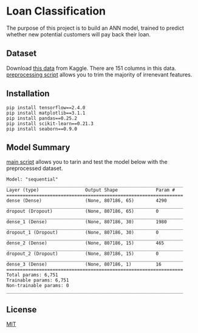 # Loan Classification

The purpose of this project is to build an ANN model, trained to predict whether new potential customers will pay back their loan.

## Dataset
Download [this data](https://www.kaggle.com/wordsforthewise/lending-club) from Kaggle.
There are 151 columns in this data. 
[preprocessing script](https://github.com/taishi-nammoto/loan-classification/blob/main/preprocessing.ipynb) allows you to trim the majority of irrenevant features. 

## Installation
```
pip install tensorflow==2.4.0
pip install matplotlib==3.1.1
pip install pandas==0.25.2
pip install scikit-learn==0.21.3
pip install seaborn==0.9.0
```

## Model Summary
[main script](https://github.com/taishi-nammoto/loan-classification/blob/main/preprocessing.ipynb) allows you to tarin and test the model below with the preprocessed dataset. 

```
Model: "sequential"
_________________________________________________________________
Layer (type)                 Output Shape              Param #   
=================================================================
dense (Dense)                (None, 807186, 65)        4290      
_________________________________________________________________
dropout (Dropout)            (None, 807186, 65)        0         
_________________________________________________________________
dense_1 (Dense)              (None, 807186, 30)        1980      
_________________________________________________________________
dropout_1 (Dropout)          (None, 807186, 30)        0         
_________________________________________________________________
dense_2 (Dense)              (None, 807186, 15)        465       
_________________________________________________________________
dropout_2 (Dropout)          (None, 807186, 15)        0         
_________________________________________________________________
dense_3 (Dense)              (None, 807186, 1)         16        
=================================================================
Total params: 6,751
Trainable params: 6,751
Non-trainable params: 0
_________________________________________________________________
```

## License
[MIT](https://choosealicense.com/licenses/mit/)
